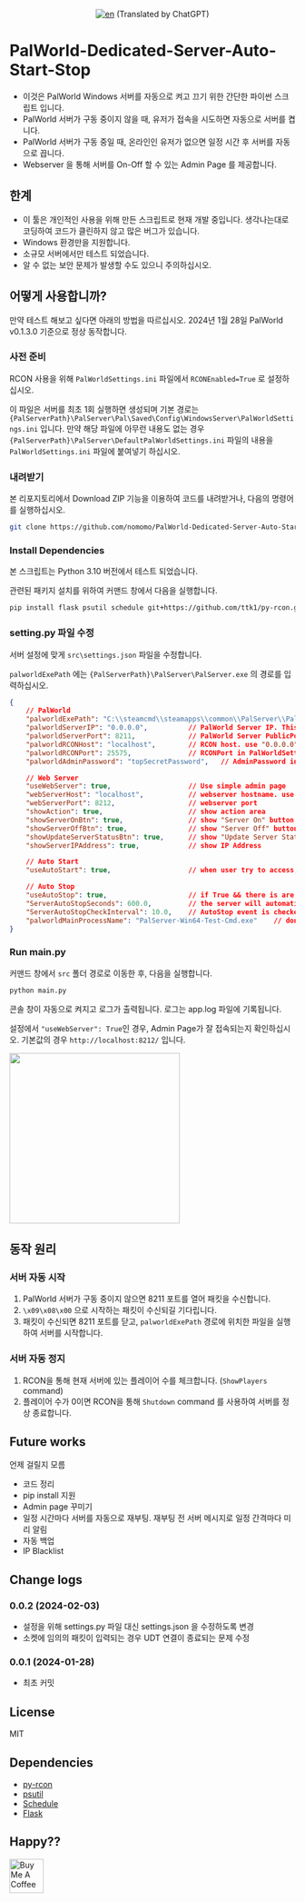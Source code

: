 <div align="center">

[![en](https://img.shields.io/badge/lang-en-red.svg)](https://github.com/nomomo/PalWorld-Dedicated-Server-Auto-Start-Stop/blob/main/README.md) (Translated by ChatGPT)

</div>

# PalWorld-Dedicated-Server-Auto-Start-Stop

- 이것은 PalWorld Windows 서버를 자동으로 켜고 끄기 위한 간단한 파이썬 스크립트 입니다.
- PalWorld 서버가 구동 중이지 않을 때, 유저가 접속을 시도하면 자동으로 서버를 켭니다.
- PalWorld 서버가 구동 중일 때, 온라인인 유저가 없으면 일정 시간 후 서버를 자동으로 끕니다.
- Webserver 을 통해 서버를 On-Off 할 수 있는 Admin Page 를 제공합니다.

## 한계

- 이 툴은 개인적인 사용을 위해 만든 스크립트로 현재 개발 중입니다. 생각나는대로 코딩하여 코드가 클린하지 않고 많은 버그가 있습니다.
- Windows 환경만을 지원합니다.
- 소규모 서버에서만 테스트 되었습니다.
- 알 수 없는 보안 문제가 발생할 수도 있으니 주의하십시오.

## 어떻게 사용합니까?

만약 테스트 해보고 싶다면 아래의 방법을 따르십시오. 2024년 1월 28일 PalWorld v0.1.3.0 기준으로 정상 동작합니다.

### 사전 준비

RCON 사용을 위해 `PalWorldSettings.ini` 파일에서 `RCONEnabled=True` 로 설정하십시오.

이 파일은 서버를 최초 1회 실행하면 생성되며 기본 경로는 `{PalServerPath}\PalServer\Pal\Saved\Config\WindowsServer\PalWorldSettings.ini` 입니다. 만약 해당 파일에 아무런 내용도 없는 경우 `{PalServerPath}\PalServer\DefaultPalWorldSettings.ini` 파일의 내용을 `PalWorldSettings.ini` 파일에 붙여넣기 하십시오.

### 내려받기

본 리포지토리에서 Download ZIP 기능을 이용하여 코드를 내려받거나, 다음의 명령어를 실행하십시오.

```bash
git clone https://github.com/nomomo/PalWorld-Dedicated-Server-Auto-Start-Stop.git
```

### Install Dependencies

본 스크립트는 Python 3.10 버전에서 테스트 되었습니다.

관련된 패키지 설치를 위하여 커맨드 창에서 다음을 실행합니다.

```bash
pip install flask psutil schedule git+https://github.com/ttk1/py-rcon.git
```

### setting.py 파일 수정

서버 설정에 맞게 `src\settings.json` 파일을 수정합니다.

`palworldExePath` 에는 `{PalServerPath}\PalServer\PalServer.exe` 의 경로를 입력하십시오.

```json
{
    // PalWorld
    "palworldExePath": "C:\\steamcmd\\steamapps\\common\\PalServer\\PalServer.exe", //PalWorld Server exe file
    "palworldServerIP": "0.0.0.0",          // PalWorld Server IP. This is used for "Auto Start". Use "0.0.0.0" to open to all. use "localhost"
    "palworldServerPort": 8211,             // PalWorld Server PublicPort in PalWorldSettings.ini. This is used for "Auto Start".
    "palworldRCONHost": "localhost",        // RCON host. use "0.0.0.0" to open to all. use "localhost".
    "palworldRCONPort": 25575,              // RCONPort in PalWorldSettings.ini. Default is 25575
    "palworldAdminPassword": "topSecretPassword",   // AdminPassword in PalWorldSettings.ini

    // Web Server
    "useWebServer": true,                   // Use simple admin page
    "webServerHost": "localhost",           // webserver hostname. use "0.0.0.0" to open to all. use "localhost"
    "webServerPort": 8212,                  // webserver port
    "showAction": true,                     // show action area
    "showServerOnBtn": true,                // show "Server On" button
    "showServerOffBtn": true,               // show "Server Off" button
    "showUpdateServerStatusBtn": true,      // show "Update Server Status" button
    "showServerIPAddress": true,            // show IP Address

    // Auto Start
    "useAutoStart": true,                   // when user try to access, start the server automatically

    // Auto Stop
    "useAutoStop": true,                    // if True && there is are no players online, server will automatically stop
    "ServerAutoStopSeconds": 600.0,         // the server will automatically stop after ServerAutoStopSeconds seconds.
    "ServerAutoStopCheckInterval": 10.0,    // AutoStop event is checked every ServerAutoStopCheckInterval seconds.
    "palworldMainProcessName": "PalServer-Win64-Test-Cmd.exe"    // don't change, if there is no problem
}
```

### Run main.py

커맨드 창에서 `src` 폴더 경로로 이동한 후, 다음을 실행합니다.

```bash
python main.py
```

콘솔 창이 자동으로 켜지고 로그가 출력됩니다. 로그는 app.log 파일에 기록됩니다.

설정에서 `"useWebServer": True`인 경우, Admin Page가 잘 접속되는지 확인하십시오. 기본값의 경우 `http://localhost:8212/` 입니다.

<img src="https://github.com/nomomo/PalWorld-Dedicated-Server-Auto-Start-Stop/blob/main/images/AdminPageSample.png?raw=true" width="300px">

## 동작 원리

### 서버 자동 시작

1. PalWorld 서버가 구동 중이지 않으면 8211 포트를 열어 패킷을 수신합니다.
1. `\x09\x08\x00` 으로 시작하는 패킷이 수신되길 기다립니다.
1. 패킷이 수신되면 8211 포트를 닫고, `palworldExePath` 경로에 위치한 파일을 실행하여 서버를 시작합니다.

### 서버 자동 정지

1. RCON을 통해 현재 서버에 있는 플레이어 수를 체크합니다. (`ShowPlayers` command)
1. 플레이어 수가 0이면 RCON을 통해 `Shutdown` command 를 사용하여 서버를 정상 종료합니다.

## Future works

언제 걸릴지 모름

- 코드 정리
- pip install 지원
- Admin page 꾸미기
- 일정 시간마다 서버를 자동으로 재부팅. 재부팅 전 서버 메시지로 일정 간격마다 미리 알림
- 자동 백업
- IP Blacklist

## Change logs

### 0.0.2 (2024-02-03)

- 설정을 위해 settings.py 파일 대신 settings.json 을 수정하도록 변경
- 소켓에 임의의 패킷이 입력되는 경우 UDT 연결이 종료되는 문제 수정

### 0.0.1 (2024-01-28)

- 최초 커밋

## License

MIT

## Dependencies

- [py-rcon](https://github.com/ttk1/py-rcon)
- [psutil](https://pypi.org/project/psutil/)
- [Schedule](https://pypi.org/project/schedule/)
- [Flask](https://pypi.org/project/Flask/)

## Happy??

<a href="https://www.buymeacoffee.com/nomomo" target="_blank"><img src="https://cdn.buymeacoffee.com/buttons/default-yellow.png" alt="Buy Me A Coffee" height="60"></a>

